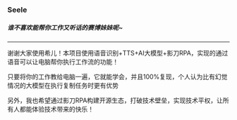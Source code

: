 ### Seele
##### 谁不喜欢能帮你工作又听话的赛博妹妹呢~

------------------------------------------------

谢谢大家使用希儿！本项目使用语音识别+TTS+AI大模型+影刀RPA，实现的通过语音可以让电脑帮你执行工作流的功能！

只要将你的工作教给电脑一遍，它就能学会，并且100%复现，个人认为比有幻觉情况的大模型在执行复制任务时更有优势

另外，我也希望通过影刀RPA构建开源生态，打破技术壁垒，实现技术平权，让所有人都能体验技术带来的快乐！
